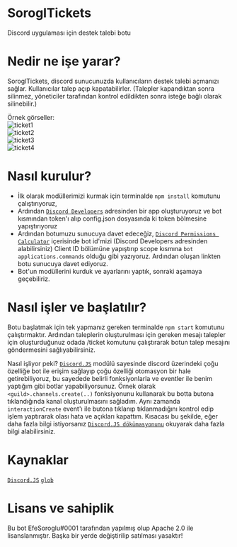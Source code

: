 # SoroglTickets
Discord uygulaması için destek talebi botu

# Nedir ne işe yarar?
SoroglTickets, discord sunucunuzda kullanıcıların destek talebi açmanızı sağlar. Kullanıcılar talep açıp kapatabilirler. 
(Talepler kapandıktan sonra silinmez, yöneticiler tarafından kontrol edildikten sonra isteğe bağlı olarak silinebilir.)

Örnek görseller:<br>
![ticket1](https://user-images.githubusercontent.com/77791070/152216611-51868224-81ec-4f7d-97ae-ff40cca110a6.png)<br>
![ticket2](https://user-images.githubusercontent.com/77791070/152216635-f713b1b1-3cdd-4132-93e5-29cd70ddd009.png)<br>
![ticket3](https://user-images.githubusercontent.com/77791070/152216640-7cf13055-17cb-4fc8-a11d-919090a48e8c.PNG)<br>
![ticket4](https://user-images.githubusercontent.com/77791070/152216655-fcf324c4-839a-48cb-9d26-05b0c0bf5db0.PNG)

# Nasıl kurulur?
- İlk olarak modüllerimizi kurmak için terminalde `npm install` komutunu çalıştırıyoruz,
- Ardından [`Discord Developers`](https://discord.com/developers/applications) adresinden bir app oluşturuyoruz ve bot kısmından token'ı alıp config.json dosyasında ki token bölmesine yapıştırıyoruz
- Ardından botumuzu sunucuya davet edeceğiz, [`Discord Permissions Calculator`](https://discordapi.com/permissions.html) içerisinde bot id'mizi (Discord Developers adresinden alabilirsiniz) Client ID bölümüne yapıştırıp scope kısmına `bot applications.commands` olduğu gibi yazıyoruz. Ardından oluşan linkten botu sunucuya davet ediyoruz.
- Bot'un modüllerini kurduk ve ayarlarını yaptık, sonraki aşamaya geçebiliriz.

# Nasıl işler ve başlatılır?
Botu başlatmak için tek yapmanız gereken terminalde `npm start` komutunu çalıştırmaktır.
Ardından taleplerin oluşturulması için gereken mesajı talepler için oluşturduğunuz odada /ticket komutunu çalıştırarak botun talep mesajını göndermesini sağlıyabilirsiniz.

Nasıl işliyor peki? [`Discord.JS`](https://discord.js.org) modülü sayesinde discord üzerindeki çoğu özelliğe bot ile erişim sağlayıp çoğu özelliği otomasyon bir hale getirebiliyoruz, bu sayedede belirli fonksiyonlarla ve eventler ile benim yaptığım gibi botlar yapabiliyorsunuz.
Örnek olarak `<guild>.channels.create(..)` fonksiyonunu kullanarak bu botta butona tıklandığında kanal oluşturulmasını sağladım. Aynı zamanda `interactionCreate` event'ı ile butona tıklanıp tıklanmadığını kontrol edip işlem yaptırarak olası hata ve açıkları kapattım. Kısacası bu şekilde, eğer daha fazla bilgi istiyorsanız [`Discord.JS dökümasyonunu`](https://discord.js.org) okuyarak daha fazla bilgi alabilirsiniz.
  
# Kaynaklar
[`Discord.JS`](https://www.npmjs.com/package/discord.js)
[`glob`](https://www.npmjs.com/package/glob)
  
# Lisans ve sahiplik
  Bu bot EfeSoroglu#0001 tarafından yapılmış olup Apache 2.0 ile lisanslanmıştır. Başka bir yerde değiştirilip satılması yasaktır!
